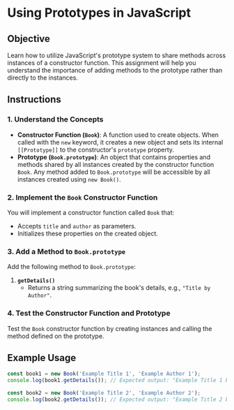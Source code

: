 # Using Prototypes in JavaScript

## Objective

Learn how to utilize JavaScript's prototype system to share methods across instances of a constructor function. This assignment will help you understand the importance of adding methods to the prototype rather than directly to the instances.

## Instructions

### 1. Understand the Concepts

- **Constructor Function (`Book`)**: A function used to create objects. When called with the `new` keyword, it creates a new object and sets its internal `[[Prototype]]` to the constructor's `prototype` property.
- **Prototype (`Book.prototype`)**: An object that contains properties and methods shared by all instances created by the constructor function `Book`. Any method added to `Book.prototype` will be accessible by all instances created using `new Book()`.

### 2. Implement the `Book` Constructor Function

You will implement a constructor function called `Book` that:

- Accepts `title` and `author` as parameters.
- Initializes these properties on the created object.

### 3. Add a Method to `Book.prototype`

Add the following method to `Book.prototype`:

1. **`getDetails()`**
   - Returns a string summarizing the book's details, e.g., `"Title by Author"`.

### 4. Test the Constructor Function and Prototype

Test the `Book` constructor function by creating instances and calling the method defined on the prototype.

## Example Usage

```javascript
const book1 = new Book('Example Title 1', 'Example Author 1');
console.log(book1.getDetails()); // Expected output: "Example Title 1 by Example Author 1"

const book2 = new Book('Example Title 2', 'Example Author 2');
console.log(book2.getDetails()); // Expected output: "Example Title 2 by Example Author 2"
```
